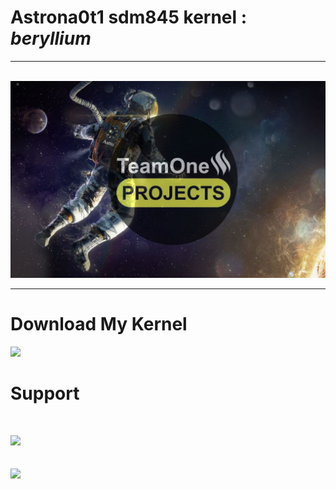 <!DOCTYPE html>
<html>
 
<body>
<h1>Astrona0t1 sdm845 kernel : <i>beryllium</i></h1>
<hr ><br>
 <img src="banner.jpg" alt="" width="920"> 
<hr>
 
# Download My Kernel 
 
<a href="https://drive.google.com/drive/mobile/folders/1jBeoYjuYxFXOg9wvxKVXmLMJX7DwhGlw"><img src="https://telegra.ph/file/0d06c04f97d1de1f1e097.jpg" width="230px"></a>
 
# Support 
 
 </br>
 
<a href="https://t.me/TeamOneUpdates"><img src="https://img.shields.io/badge/Join-Telegram%20Channel-red.svg?logo=Telegram" width="350px"></a> </br> </br>
</br>
<a href="https://t.me/TeamOneProjectx"><img src="https://img.shields.io/badge/Join-Telegram%20Group-blue.svg?logo=telegram" width="350px"></a>
</html> 
